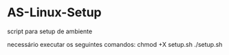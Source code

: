 # AS-Linux-Setup
script para setup de ambiente


necessário executar os seguintes comandos:
chmod +X setup.sh
./setup.sh
